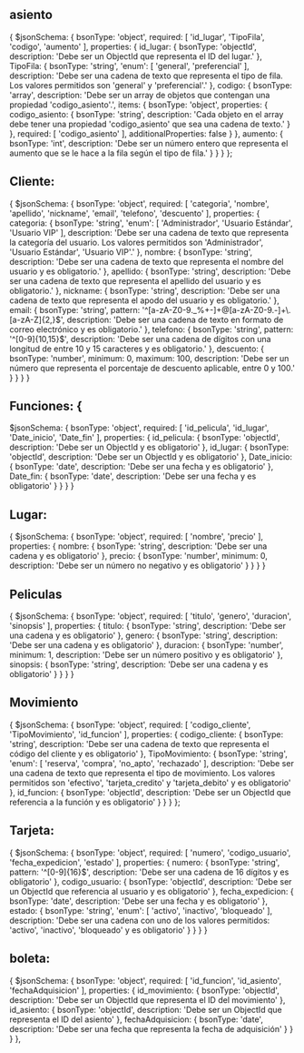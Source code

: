 ## asiento

{
  $jsonSchema: {
    bsonType: 'object',
    required: [
      'id_lugar',
      'TipoFila',
      'codigo',
      'aumento'
    ],
    properties: {
      id_lugar: {
        bsonType: 'objectId',
        description: 'Debe ser un ObjectId que representa el ID del lugar.'
      },
      TipoFila: {
        bsonType: 'string',
        'enum': [
          'general',
          'preferencial'
        ],
        description: 'Debe ser una cadena de texto que representa el tipo de fila. Los valores permitidos son \'general\' y \'preferencial\'.'
      },
      codigo: {
        bsonType: 'array',
        description: 'Debe ser un array de objetos que contengan una propiedad \'codigo_asiento\'.',
        items: {
          bsonType: 'object',
          properties: {
            codigo_asiento: {
              bsonType: 'string',
              description: 'Cada objeto en el array debe tener una propiedad \'codigo_asiento\' que sea una cadena de texto.'
            }
          },
          required: [
            'codigo_asiento'
          ],
          additionalProperties: false
        }
      },
      aumento: {
        bsonType: 'int',
        description: 'Debe ser un número entero que representa el aumento que se le hace a la fila según el tipo de fila.'
      }
    }
  }
};

## Cliente:
{
  $jsonSchema: {
    bsonType: 'object',
    required: [
      'categoria',
      'nombre',
      'apellido',
      'nickname',
      'email',
      'telefono',
      'descuento'
    ],
    properties: {
      categoria: {
        bsonType: 'string',
        'enum': [
          'Administrador',
          'Usuario Estándar',
          'Usuario VIP'
        ],
        description: 'Debe ser una cadena de texto que representa la categoría del usuario. Los valores permitidos son \'Administrador\', \'Usuario Estándar\', \'Usuario VIP\'.'
      },
      nombre: {
        bsonType: 'string',
        description: 'Debe ser una cadena de texto que representa el nombre del usuario y es obligatorio.'
      },
      apellido: {
        bsonType: 'string',
        description: 'Debe ser una cadena de texto que representa el apellido del usuario y es obligatorio.'
      },
      nickname: {
        bsonType: 'string',
        description: 'Debe ser una cadena de texto que representa el apodo del usuario y es obligatorio.'
      },
      email: {
        bsonType: 'string',
        pattern: '^[a-zA-Z0-9._%+-]+@[a-zA-Z0-9.-]+\\.[a-zA-Z]{2,}$',
        description: 'Debe ser una cadena de texto en formato de correo electrónico y es obligatorio.'
      },
      telefono: {
        bsonType: 'string',
        pattern: '^[0-9]{10,15}$',
        description: 'Debe ser una cadena de dígitos con una longitud de entre 10 y 15 caracteres y es obligatorio.'
      },
      descuento: {
        bsonType: 'number',
        minimum: 0,
        maximum: 100,
        description: 'Debe ser un número que representa el porcentaje de descuento aplicable, entre 0 y 100.'
      }
    }
  }
}

## Funciones: {
  $jsonSchema: {
    bsonType: 'object',
    required: [
      'id_pelicula',
      'id_lugar',
      'Date_inicio',
      'Date_fin'
    ],
    properties: {
      id_pelicula: {
        bsonType: 'objectId',
        description: 'Debe ser un ObjectId y es obligatorio'
      },
      id_lugar: {
        bsonType: 'objectId',
        description: 'Debe ser un ObjectId y es obligatorio'
      },
      Date_inicio: {
        bsonType: 'date',
        description: 'Debe ser una fecha y es obligatorio'
      },
      Date_fin: {
        bsonType: 'date',
        description: 'Debe ser una fecha y es obligatorio'
      }
    }
  }
}

## Lugar: 
{
  $jsonSchema: {
    bsonType: 'object',
    required: [
      'nombre',
      'precio'
    ],
    properties: {
      nombre: {
        bsonType: 'string',
        description: 'Debe ser una cadena y es obligatorio'
      },
      precio: {
        bsonType: 'number',
        minimum: 0,
        description: 'Debe ser un número no negativo y es obligatorio'
      }
    }
  }
}

## Peliculas

{
  $jsonSchema: {
    bsonType: 'object',
    required: [
      'titulo',
      'genero',
      'duracion',
      'sinopsis'
    ],
    properties: {
      titulo: {
        bsonType: 'string',
        description: 'Debe ser una cadena y es obligatorio'
      },
      genero: {
        bsonType: 'string',
        description: 'Debe ser una cadena y es obligatorio'
      },
      duracion: {
        bsonType: 'number',
        minimum: 1,
        description: 'Debe ser un número positivo y es obligatorio'
      },
      sinopsis: {
        bsonType: 'string',
        description: 'Debe ser una cadena y es obligatorio'
      }
    }
  }
}









## Movimiento


{
  $jsonSchema: {
    bsonType: 'object',
    required: [
      'codigo_cliente',
      'TipoMovimiento',
      'id_funcion'
    ],
    properties: {
      codigo_cliente: {
        bsonType: 'string',
        description: 'Debe ser una cadena de texto que representa el código del cliente y es obligatorio'
      },
      TipoMovimiento: {
        bsonType: 'string',
        'enum': [
          'reserva',
          'compra',
          'no_apto',
          'rechazado'
        ],
        description: 'Debe ser una cadena de texto que representa el tipo de movimiento. Los valores permitidos son \'efectivo\', \'tarjeta_credito\' y \'tarjeta_debito\' y es obligatorio'
      },
      id_funcion: {
        bsonType: 'objectId',
        description: 'Debe ser un ObjectId que referencia a la función y es obligatorio'
      }
    }
  }
};

## Tarjeta: 
{
  $jsonSchema: {
    bsonType: 'object',
    required: [
      'numero',
      'codigo_usuario',
      'fecha_expedicion',
      'estado'
    ],
    properties: {
      numero: {
        bsonType: 'string',
        pattern: '^[0-9]{16}$',
        description: 'Debe ser una cadena de 16 dígitos y es obligatorio'
      },
      codigo_usuario: {
        bsonType: 'objectId',
        description: 'Debe ser un ObjectId que referencia al usuario y es obligatorio'
      },
      fecha_expedicion: {
        bsonType: 'date',
        description: 'Debe ser una fecha y es obligatorio'
      },
      estado: {
        bsonType: 'string',
        'enum': [
          'activo',
          'inactivo',
          'bloqueado'
        ],
        description: 'Debe ser una cadena con uno de los valores permitidos: \'activo\', \'inactivo\', \'bloqueado\' y es obligatorio'
      }
    }
  }
}

## boleta:


  {
  $jsonSchema: {
    bsonType: 'object',
    required: [
      'id_funcion',
      'id_asiento',
      'fechaAdquisicion'
    ],
    properties: {
      id_movimiento: {
        bsonType: 'objectId',
        description: 'Debe ser un ObjectId que representa el ID del movimiento'
      },
      id_asiento: {
        bsonType: 'objectId',
        description: 'Debe ser un ObjectId que representa el ID del asiento'
      },
      fechaAdquisicion: {
        bsonType: 'date',
        description: 'Debe ser una fecha que representa la fecha de adquisición'
      }
    }
  }
},